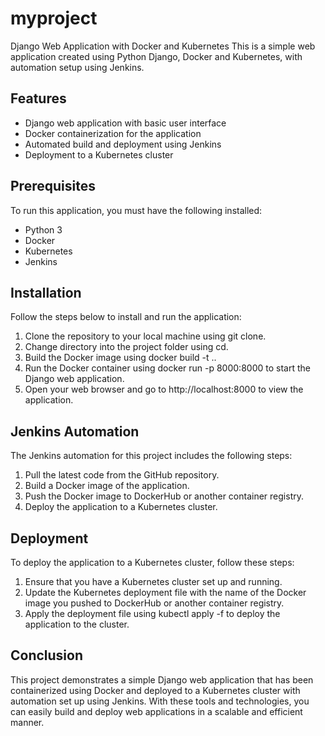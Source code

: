 # myproject

Django Web Application with Docker and Kubernetes
This is a simple web application created using Python Django, Docker and Kubernetes, with automation setup using Jenkins.

## Features
- Django web application with basic user interface
- Docker containerization for the application
- Automated build and deployment using Jenkins
- Deployment to a Kubernetes cluster
## Prerequisites
To run this application, you must have the following installed:

- Python 3
- Docker
- Kubernetes
- Jenkins

## Installation
Follow the steps below to install and run the application:

1. Clone the repository to your local machine using git clone.
2. Change directory into the project folder using cd.
3. Build the Docker image using docker build -t <image-name> ..
4. Run the Docker container using docker run -p 8000:8000 <image-name> to start the Django web application.
5. Open your web browser and go to http://localhost:8000 to view the application.
  
## Jenkins Automation
The Jenkins automation for this project includes the following steps:

1. Pull the latest code from the GitHub repository.
2. Build a Docker image of the application.
3. Push the Docker image to DockerHub or another container registry.
4. Deploy the application to a Kubernetes cluster.
  
## Deployment
To deploy the application to a Kubernetes cluster, follow these steps:

1. Ensure that you have a Kubernetes cluster set up and running.
2. Update the Kubernetes deployment file with the name of the Docker image you pushed to DockerHub or another container registry.
3. Apply the deployment file using kubectl apply -f <deployment-file> to deploy the application to the cluster.
  
## Conclusion
This project demonstrates a simple Django web application that has been containerized using Docker and deployed to a Kubernetes cluster with automation set up using Jenkins. With these tools and technologies, you can easily build and deploy web applications in a scalable and efficient manner.
